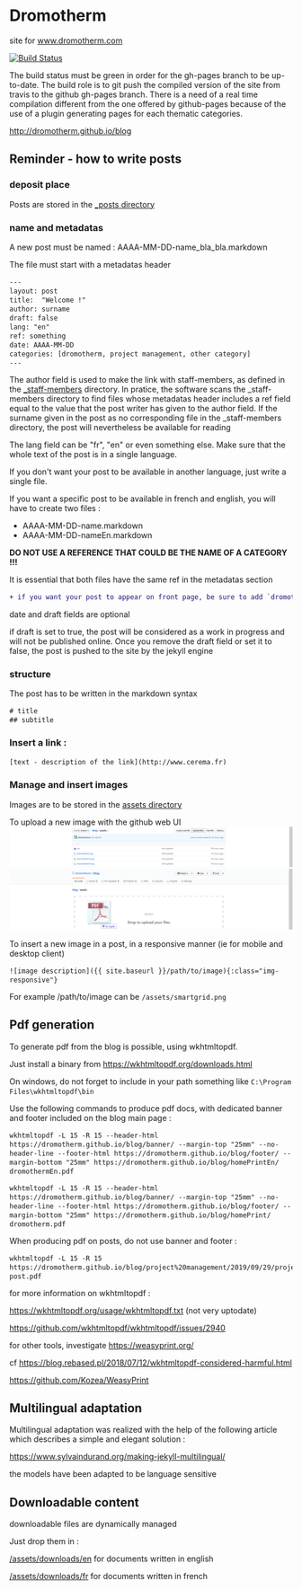 # Dromotherm

site for www.dromotherm.com

[![Build Status](https://travis-ci.org/dromotherm/blog.svg?branch=master)](https://travis-ci.org/dromotherm/blog)

The build status must be green in order for the gh-pages branch to be up-to-date. 
The build role is to git push the compiled version of the site from travis to the github gh-pages branch. There is a need of a real time compilation different from the one offered by github-pages because of the use of a plugin generating pages for each thematic categories.

http://dromotherm.github.io/blog

## Reminder - how to write posts

### deposit place
Posts are stored in the [_posts directory](/_posts)

### name and metadatas
A new post must be named :	AAAA-MM-DD-name_bla_bla.markdown

The file must start with a metadatas header
```
---
layout: post
title:  "Welcome !"
author: surname
draft: false
lang: "en"
ref: something
date: AAAA-MM-DD
categories: [dromotherm, project management, other category]
---
```
The author field is used to make the link with staff-members, as defined in the [_staff-members](/_staff-members) directory. In pratice, the software scans the _staff-members directory to find files whose metadatas header includes a ref field equal to the value that the post writer has given to the author field. 
If the surname given in the post as no corresponding file in the _staff-members directory, the post will nevertheless be available for reading

The lang field can be "fr", "en" or even something else. Make sure that the whole text of the post is in a single language.

If you don't want your post to be available in another language, just write a single file.

If you want a specific post to be available in french and english, you will have to create two files : 
- AAAA-MM-DD-name.markdown
- AAAA-MM-DD-nameEn.markdown

**DO NOT USE A REFERENCE THAT COULD BE THE NAME OF A CATEGORY !!!**
 
It is essential that both files have the same ref in the metadatas section

```diff
+ if you want your post to appear on front page, be sure to add `dromotherm` to the categories field
```

date and draft fields are optional

if draft is set to true, the post will be considered as a work in progress and will not be published online. Once you remove the draft field or set it to false, the post is pushed to the site by the jekyll engine

### structure

The post has to be written in the markdown syntax

```
# title
## subtitle
```

### Insert a link :
```
[text - description of the link](http://www.cerema.fr)
```

### Manage and insert images

Images are to be stored in the [assets directory](/assets)

To upload a new image with the github web UI
![upload new image via UI 1](/assets/doc/upload_illustration_1.png)
![upload new image via UI 2](/assets/doc/upload_illustration_2.png)

To insert a new image in a post, in a responsive manner (ie for mobile and desktop client)
```
![image description]({{ site.baseurl }}/path/to/image){:class="img-responsive"} 
```
For example /path/to/image can be `/assets/smartgrid.png`


## Pdf generation

To generate pdf from the blog is possible, using wkhtmltopdf.

Just install a binary from https://wkhtmltopdf.org/downloads.html

On windows, do not forget to include in your path something like `C:\Program Files\wkhtmltopdf\bin`

Use the following commands to produce pdf docs, with dedicated banner and footer included on the blog main page :

```
wkhtmltopdf -L 15 -R 15 --header-html https://dromotherm.github.io/blog/banner/ --margin-top "25mm" --no-header-line --footer-html https://dromotherm.github.io/blog/footer/ --margin-bottom "25mm" https://dromotherm.github.io/blog/homePrintEn/ dromothermEn.pdf
```

```
wkhtmltopdf -L 15 -R 15 --header-html https://dromotherm.github.io/blog/banner/ --margin-top "25mm" --no-header-line --footer-html https://dromotherm.github.io/blog/footer/ --margin-bottom "25mm" https://dromotherm.github.io/blog/homePrint/ dromotherm.pdf
```

When producing pdf on posts, do not use banner and footer :
```
wkhtmltopdf -L 15 -R 15 https://dromotherm.github.io/blog/project%20management/2019/09/29/project_kickoff.html post.pdf
```

for more information on wkhtmltopdf :

https://wkhtmltopdf.org/usage/wkhtmltopdf.txt (not very uptodate)

https://github.com/wkhtmltopdf/wkhtmltopdf/issues/2940

for other tools, investigate https://weasyprint.org/

cf https://blog.rebased.pl/2018/07/12/wkhtmltopdf-considered-harmful.html

https://github.com/Kozea/WeasyPrint

## Multilingual adaptation

Multilingual adaptation was realized with the help of the following article which describes a simple and elegant solution :

https://www.sylvaindurand.org/making-jekyll-multilingual/

the models have been adapted to be language sensitive

## Downloadable content

downloadable files are dynamically managed

Just drop them in :

[/assets/downloads/en](/assets/downloads/en) for documents written in english

[/assets/downloads/fr](/assets/downloads/fr) for documents written in french
